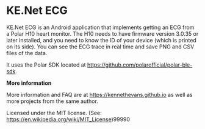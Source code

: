 # KE.Net ECG

KE.Net ECG is an Android application that implements getting an ECG from a Polar H10 heart monitor. The H10 needs to have firmware version 3.0.35 or later installed, and you need to know the ID of your device (which is printed on its side).  You can see the ECG trace in real time and save PNG and CSV files of the data.

It uses the Polar SDK located at  https://github.com/polarofficial/polar-ble-sdk.

**More information**

More information and FAQ are at https://kennethevans.github.io as well as more projects from the same author.

Licensed under the MIT license. (See: https://en.wikipedia.org/wiki/MIT_License)99990